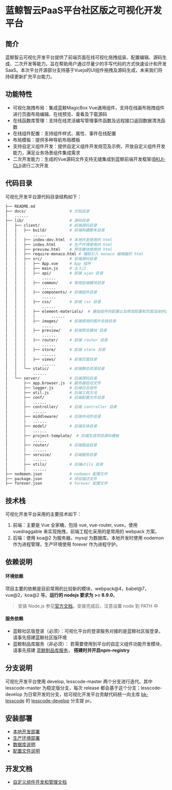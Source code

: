 # 蓝鲸智云PaaS平台社区版之可视化开发平台

## 简介
蓝鲸智云可视化开发平台提供了前端页面在线可视化拖拽组装、配置编辑、源码生成、二次开发等能力。旨在帮助用户通过尽量少的手写代码的方式快速设计和开发SaaS。本次平台开源部分支持基于Vuejs的UI组件拖拽及源码生成，未来我们将持续更新扩充平台能力。

## 功能特性
- 可视化拖拽布局：集成蓝鲸MagicBox Vue通用组件，支持在线画布拖拽组件进行页面布局编辑、在线预览、查看及下载源码
- 在线函数库管理：支持在线灵活编写管理事件函数及远程接口返回数据清洗函数
- 在线组件配置：支持组件样式、属性、事件在线配置
- 布局模板：提供多种导航布局模板
- 支持自定义组件开发：提供自定义组件开发规范及示例，开放自定义组件开发能力，满足业务场景组件集成需求
- 二次开发能力：生成的Vue源码文件支持无缝集成到蓝鲸前端开发框架([BKUI-CLI](https://bk.tencent.com/docs/document/5.1/19/583))进行二次开发

## 代码目录

可视化开发平台源代码目录结构如下：

```bash
├── README.md
├── docs/                   # 文档目录
│   ......
├── lib/                    # 源码目录
│   ├── client/             # 前端源码目录
│   │   ├── build/          # 前端构建脚本目录
│   │       ......
│   │   ├── index-dev.html  # 本地开发使用的 html
│   │   ├── index.html      # 生产环境使用的 html
│   │   ├── preview.html    # 预览模块使用的 html
│   │   ├── require-monaco.html # 辅助引入 monaco 编辑器的 html
│   │   ├── src/            # 前端源码目录
│   │   │   ├── App.vue     # App 组件
│   │   │   ├── main.js     # 主入口
│   │   │   ├── api/        # 前端 ajax 目录
│   │   │       ......
│   │   │   ├── common/     # 常用前端模块目录
│   │   │       ......
│   │   │   ├── components/ # 前端组件目录
│   │   │       ......
│   │   │   ├── css/        # 前端 css 目录
│   │   │       ......
│   │   │   ├── element-materials/  # 基础组件的配置以及修改配置和页面渲染的逻辑
│   │   │   │       ......
│   │   │   ├── images/     # 前端使用的图片存放目录
│   │   │       .....
│   │   │   ├── preview/    # 前端预览模块 目录
│   │   │       ......
│   │   │   ├── router/     # 前端 router 目录
│   │   │       ......
│   │   │   ├── store/      # 前端 store 目录
│   │   │       ......
│   │   │   ├── views/      # 前端页面目录
│   │   │       ......
│   │   └── static/         # 前端静态资源目录
│   │       ......
│   └── server/             # 后端源码目录
│       ├── app.browser.js  # 服务器启动文件
│       ├── logger.js       # 后端日志组件
│       ├── util.js         # 后端工具方法
│       ├── conf/           # 后端配置文件目录
│       │   ......
│       ├── controller/     # 后端 controller 目录
│       │   ......
│       ├── middleware/     # 后端中间件目录
│       │   ......
│       ├── model/          # 后端实体目录
│       │   ......
│       ├── project-template/  # 后端生成项目源码模板
│       │   ......
│       ├── router/         # 后端路由目录
│       │   ......
│       ├── service/        # 后端服务目录
│       │   ......
│       ├── utils/          # 后端utils 目录
│       │   ......
├── nodemon.json            # nodemon 配置文件
├── package.json            # 项目描述文件
├── forever.json            # forever 配置文件
```

## 技术栈

可视化开发平台采用的主要技术如下：

1. 前端：主要是 Vue 全家桶，包括 vue, vue-router, vuex，使用 vuedraggable 来实现拖拽，前端工程化采用的是常用的 webpack 方案。
2. 后端：使用 koa@2 为服务器，mysql 为数据库。本地开发时使用 nodemon 作为进程管理，生产环境使用 forever 作为进程守护。

## 依赖说明

#### 环境依赖
项目主要的依赖是目前常用的比较新的模块，webpack@4，babel@7，vue@2，koa@2 等。**运行的 nodejs 要求为 >= 8.9.0**。

> 安装 Node.js 参见[官方文档](https://nodejs.org/)。安装完成后，注意设置 node 到 PATH 中

#### 服务依赖
- 蓝鲸社区版登录（必须）：可视化平台的登录服务对接的是蓝鲸社区版登录，请事先搭建蓝鲸社区版环境
- 蓝鲸制品库服务（非必须）： 若需要使用到平台的自定义组件功能开发模块，请事先搭建 [蓝鲸制品库服务](https://github.com/Tencent/bk-ci/tree/master/src/backend/storage/core)， **搭建时并开启npm-registry**

## 分支说明
可视化开发平台使用 develop, lesscode-master 两个分支进行迭代。其中 lesscode-master 为稳定版分支，每次 release 都会基于这个分支；lesscode-develop 为日常开发的分支，给可视化开发平台贡献代码统一向主库 [bk-lesscode](https://github.com/TencentBlueKing/bk-lesscode/tree/lesscode-master) 的  [lesscode-develop](https://github.com/TencentBlueKing/bk-lesscode/tree/lesscode-develop) 分支提 pr。

## 安装部署
- [本地开发部署](./docs/install/dev_install.md)
- [生产环境部署](./docs/install/prod_install.md)
- [数据库说明](./docs/install/database.md)
- [配置文件说明](./docs/install/conf.md)

## 开发文档
- [自定义组件开发和管理文档](./lib/client/src/views/help/docs/custom.md)
